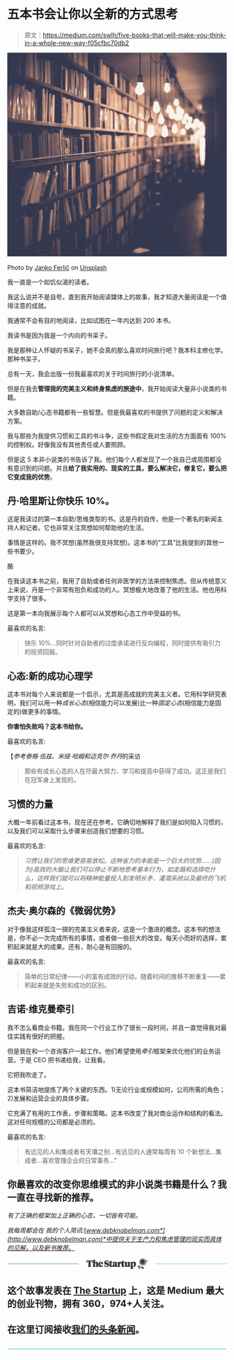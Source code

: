 # 五本书会让你以全新的方式思考

> 原文：<https://medium.com/swlh/five-books-that-will-make-you-think-in-a-whole-new-way-f05cfbc70db2>

![](img/0b38955ccc611ed8162655691c36a421.png)

Photo by [Janko Ferlič](https://unsplash.com/photos/sfL_QOnmy00?utm_source=unsplash&utm_medium=referral&utm_content=creditCopyText) on [Unsplash](https://unsplash.com/search/photos/books?utm_source=unsplash&utm_medium=referral&utm_content=creditCopyText)

我一直是一个如饥似渴的读者。

我这么说并不是自夸。直到我开始阅读媒体上的故事，我才知道大量阅读是一个值得注意的成就。

我通常不会有目的地阅读，比如试图在一年内达到 200 本书。

我读书是因为我是一个内向的书呆子。

我是那种让人怀疑的书呆子，她不会真的那么喜欢时间旅行吧？我本科主修化学。那种书呆子。

总有一天，我会出版一份我最喜欢的关于时间旅行的小说清单。

但是在我去**管理我的完美主义和终身焦虑的旅途中**，我开始阅读大量非小说类的书籍。

大多数自助/心态书籍都有一些智慧。但是我最喜欢的书提供了问题的定义和解决方案。

我与那些为我提供习惯和工具的书斗争，这些书假定我对生活的方方面面有 100%的控制权。好像我没有其他责任或人要照顾。

但是这 5 本非小说类的书告诉了我。他们每个人都发现了一个我自己或周围都没有意识到的问题。并且**给了我实用的、现实的工具，要么解决它，修复它，要么把它变成我的优势**。

## 丹·哈里斯让你快乐 10%。

这是我读过的第一本自助/思维类型的书。这是丹的自传，他是一个著名的新闻主持人和记者。它也非常关注冥想如何帮助他的生活。

事情是这样的。我不冥想(虽然我很支持冥想)。这本书的“工具”比我提到的其他一些书要少。

酪

在我读这本书之前，我用了自助或者任何非医学的方法来控制焦虑。但从传统意义上来说，丹是一个非常有抱负和成功的人。冥想极大地改善了他的生活。他也用科学支持了很多。

这是第一本向我展示每个人都可以从冥想和心态工作中受益的书。

最喜欢的名言:

> 快乐 10%…同时针对自助者的过度承诺进行反向编程，同时提供有吸引力的投资回报。

## 心态:新的成功心理学

这本书对每个人来说都是一个启示，尤其是高成就的完美主义者。它用科学研究表明，我们可以用一种*成长心态*(相信能力可以发展)比一种*固定心态*(相信能力是固定的)做更多的事情。

**你害怕失败吗？这本书给你。**

最喜欢的名言:

【*参考泰格·伍兹、米娅·哈姆和迈克尔·乔丹*的采访

> 那些有成长心态的人在尽最大努力、学习和提高中获得了成功。这正是我们在冠军身上发现的。

## 习惯的力量

大概一年前看过这本书，现在还在参考。它确切地解释了我们是如何陷入习惯的，以及我们可以采取什么步骤来创造我们想要的习惯。

最喜欢的名言:

> *习惯让我们的思维更容易放松。这种省力的本能是一个巨大的优势……(因为)高效的大脑让我们可以停止不断地思考基本行为，如走路和选择吃什么，这样我们就可以将精神能量投入到发明长矛、灌溉系统以及最终的飞机和视频游戏上。*

## **杰夫·奥尔森的《微弱优势》**

对于像我这样孤注一掷的完美主义者来说，这是一个激进的概念。这本书的想法是，你不必一次完成所有的事情，或者做一些巨大的改变。每天小而好的选择，累积起来就是大的成果。还有，耐心是有回报的。

最喜欢的名言:

> 简单的日常纪律——小的富有成效的行动，随着时间的推移不断重复——累积起来就是失败和成功的区别。

## 吉诺·维克曼牵引

我不怎么看商业书籍。我在同一个行业工作了很长一段时间，并且一直觉得我对最佳实践有很好的把握。

但是我在和一个咨询客户一起工作。他们希望使用*牵引*框架来优化他们的业务运营。于是 CEO 把书递给我，让我看。

它把我吹走了。

这本书简洁地提炼了两个关键的东西。1)无论行业或规模如何，公司所需的角色；2)发展和运营企业的具体步骤。

它充满了有用的工作表，步骤和策略。这本书改变了我对商业运作和结构的看法。这对任何规模的公司都是必须的。

最喜欢的名言:

> 有远见的人和集成者有天壤之别…有远见的人通常每周有 10 个新想法…集成者…喜欢管理企业的日常事务…”

## 你最喜欢的改变你思维模式的非小说类书籍是什么？我一直在寻找新的推荐。

*有了正确的框架加上正确的心态，一切皆有可能。*

*我每周都会在* *我的个人简讯:*[*www.debknobelman.com*](http://www.debknobelman.com)*中提供关于生产力和焦虑管理的现实而具体的见解，以及新书推荐。*

[![](img/308a8d84fb9b2fab43d66c117fcc4bb4.png)](https://medium.com/swlh)

## 这个故事发表在 [The Startup](https://medium.com/swlh) 上，这是 Medium 最大的创业刊物，拥有 360，974+人关注。

## 在这里订阅接收[我们的头条新闻](http://growthsupply.com/the-startup-newsletter/)。

[![](img/b0164736ea17a63403e660de5dedf91a.png)](https://medium.com/swlh)